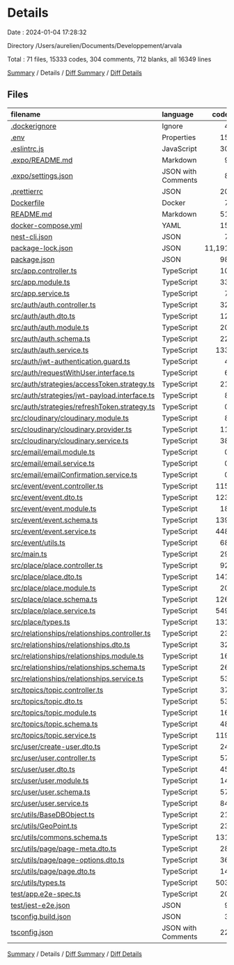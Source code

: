 # Details

Date : 2024-01-04 17:28:32

Directory /Users/aurelien/Documents/Developpement/arvala

Total : 71 files,  15333 codes, 304 comments, 712 blanks, all 16349 lines

[Summary](results.md) / Details / [Diff Summary](diff.md) / [Diff Details](diff-details.md)

## Files
| filename | language | code | comment | blank | total |
| :--- | :--- | ---: | ---: | ---: | ---: |
| [.dockerignore](/.dockerignore) | Ignore | 4 | 0 | 0 | 4 |
| [.env](/.env) | Properties | 15 | 2 | 4 | 21 |
| [.eslintrc.js](/.eslintrc.js) | JavaScript | 30 | 0 | 1 | 31 |
| [.expo/README.md](/.expo/README.md) | Markdown | 9 | 0 | 7 | 16 |
| [.expo/settings.json](/.expo/settings.json) | JSON with Comments | 8 | 0 | 1 | 9 |
| [.prettierrc](/.prettierrc) | JSON | 20 | 0 | 0 | 20 |
| [Dockerfile](/Dockerfile) | Docker | 7 | 8 | 5 | 20 |
| [README.md](/README.md) | Markdown | 51 | 2 | 21 | 74 |
| [docker-compose.yml](/docker-compose.yml) | YAML | 15 | 0 | 1 | 16 |
| [nest-cli.json](/nest-cli.json) | JSON | 7 | 0 | 1 | 8 |
| [package-lock.json](/package-lock.json) | JSON | 11,191 | 0 | 1 | 11,192 |
| [package.json](/package.json) | JSON | 98 | 6 | 0 | 104 |
| [src/app.controller.ts](/src/app.controller.ts) | TypeScript | 10 | 0 | 3 | 13 |
| [src/app.module.ts](/src/app.module.ts) | TypeScript | 33 | 10 | 2 | 45 |
| [src/app.service.ts](/src/app.service.ts) | TypeScript | 7 | 0 | 2 | 9 |
| [src/auth/auth.controller.ts](/src/auth/auth.controller.ts) | TypeScript | 32 | 12 | 6 | 50 |
| [src/auth/auth.dto.ts](/src/auth/auth.dto.ts) | TypeScript | 12 | 0 | 4 | 16 |
| [src/auth/auth.module.ts](/src/auth/auth.module.ts) | TypeScript | 20 | 0 | 2 | 22 |
| [src/auth/auth.schema.ts](/src/auth/auth.schema.ts) | TypeScript | 22 | 0 | 6 | 28 |
| [src/auth/auth.service.ts](/src/auth/auth.service.ts) | TypeScript | 133 | 7 | 22 | 162 |
| [src/auth/jwt-authentication.guard.ts](/src/auth/jwt-authentication.guard.ts) | TypeScript | 4 | 0 | 2 | 6 |
| [src/auth/requestWithUser.interface.ts](/src/auth/requestWithUser.interface.ts) | TypeScript | 6 | 0 | 3 | 9 |
| [src/auth/strategies/accessToken.strategy.ts](/src/auth/strategies/accessToken.strategy.ts) | TypeScript | 21 | 0 | 4 | 25 |
| [src/auth/strategies/jwt-payload.interface.ts](/src/auth/strategies/jwt-payload.interface.ts) | TypeScript | 8 | 0 | 3 | 11 |
| [src/auth/strategies/refreshToken.strategy.ts](/src/auth/strategies/refreshToken.strategy.ts) | TypeScript | 0 | 31 | 5 | 36 |
| [src/cloudinary/cloudinary.module.ts](/src/cloudinary/cloudinary.module.ts) | TypeScript | 8 | 0 | 2 | 10 |
| [src/cloudinary/cloudinary.provider.ts](/src/cloudinary/cloudinary.provider.ts) | TypeScript | 11 | 0 | 2 | 13 |
| [src/cloudinary/cloudinary.service.ts](/src/cloudinary/cloudinary.service.ts) | TypeScript | 38 | 0 | 8 | 46 |
| [src/email/email.module.ts](/src/email/email.module.ts) | TypeScript | 0 | 10 | 2 | 12 |
| [src/email/email.service.ts](/src/email/email.service.ts) | TypeScript | 0 | 138 | 34 | 172 |
| [src/email/emailConfirmation.service.ts](/src/email/emailConfirmation.service.ts) | TypeScript | 0 | 32 | 6 | 38 |
| [src/event/event.controller.ts](/src/event/event.controller.ts) | TypeScript | 115 | 4 | 16 | 135 |
| [src/event/event.dto.ts](/src/event/event.dto.ts) | TypeScript | 123 | 0 | 51 | 174 |
| [src/event/event.module.ts](/src/event/event.module.ts) | TypeScript | 18 | 0 | 2 | 20 |
| [src/event/event.schema.ts](/src/event/event.schema.ts) | TypeScript | 139 | 0 | 27 | 166 |
| [src/event/event.service.ts](/src/event/event.service.ts) | TypeScript | 448 | 10 | 55 | 513 |
| [src/event/utils.ts](/src/event/utils.ts) | TypeScript | 68 | 0 | 3 | 71 |
| [src/main.ts](/src/main.ts) | TypeScript | 29 | 4 | 7 | 40 |
| [src/place/place.controller.ts](/src/place/place.controller.ts) | TypeScript | 92 | 0 | 14 | 106 |
| [src/place/place.dto.ts](/src/place/place.dto.ts) | TypeScript | 141 | 0 | 49 | 190 |
| [src/place/place.module.ts](/src/place/place.module.ts) | TypeScript | 20 | 0 | 2 | 22 |
| [src/place/place.schema.ts](/src/place/place.schema.ts) | TypeScript | 126 | 0 | 26 | 152 |
| [src/place/place.service.ts](/src/place/place.service.ts) | TypeScript | 549 | 7 | 53 | 609 |
| [src/place/types.ts](/src/place/types.ts) | TypeScript | 131 | 0 | 2 | 133 |
| [src/relationships/relationships.controller.ts](/src/relationships/relationships.controller.ts) | TypeScript | 23 | 0 | 5 | 28 |
| [src/relationships/relationships.dto.ts](/src/relationships/relationships.dto.ts) | TypeScript | 32 | 0 | 9 | 41 |
| [src/relationships/relationships.module.ts](/src/relationships/relationships.module.ts) | TypeScript | 16 | 0 | 2 | 18 |
| [src/relationships/relationships.schema.ts](/src/relationships/relationships.schema.ts) | TypeScript | 26 | 0 | 7 | 33 |
| [src/relationships/relationships.service.ts](/src/relationships/relationships.service.ts) | TypeScript | 53 | 0 | 11 | 64 |
| [src/topics/topic.controller.ts](/src/topics/topic.controller.ts) | TypeScript | 37 | 0 | 8 | 45 |
| [src/topics/topic.dto.ts](/src/topics/topic.dto.ts) | TypeScript | 53 | 0 | 18 | 71 |
| [src/topics/topic.module.ts](/src/topics/topic.module.ts) | TypeScript | 16 | 0 | 2 | 18 |
| [src/topics/topic.schema.ts](/src/topics/topic.schema.ts) | TypeScript | 48 | 0 | 11 | 59 |
| [src/topics/topic.service.ts](/src/topics/topic.service.ts) | TypeScript | 119 | 0 | 21 | 140 |
| [src/user/create-user.dto.ts](/src/user/create-user.dto.ts) | TypeScript | 24 | 0 | 8 | 32 |
| [src/user/user.controller.ts](/src/user/user.controller.ts) | TypeScript | 57 | 10 | 11 | 78 |
| [src/user/user.dto.ts](/src/user/user.dto.ts) | TypeScript | 45 | 0 | 15 | 60 |
| [src/user/user.module.ts](/src/user/user.module.ts) | TypeScript | 14 | 0 | 2 | 16 |
| [src/user/user.schema.ts](/src/user/user.schema.ts) | TypeScript | 57 | 0 | 17 | 74 |
| [src/user/user.service.ts](/src/user/user.service.ts) | TypeScript | 84 | 9 | 18 | 111 |
| [src/utils/BaseDBObject.ts](/src/utils/BaseDBObject.ts) | TypeScript | 21 | 0 | 7 | 28 |
| [src/utils/GeoPoint.ts](/src/utils/GeoPoint.ts) | TypeScript | 23 | 0 | 5 | 28 |
| [src/utils/commons.schema.ts](/src/utils/commons.schema.ts) | TypeScript | 131 | 0 | 12 | 143 |
| [src/utils/page/page-meta.dto.ts](/src/utils/page/page-meta.dto.ts) | TypeScript | 28 | 0 | 9 | 37 |
| [src/utils/page/page-options.dto.ts](/src/utils/page/page-options.dto.ts) | TypeScript | 36 | 0 | 6 | 42 |
| [src/utils/page/page.dto.ts](/src/utils/page/page.dto.ts) | TypeScript | 14 | 0 | 4 | 18 |
| [src/utils/types.ts](/src/utils/types.ts) | TypeScript | 503 | 0 | 30 | 533 |
| [test/app.e2e-spec.ts](/test/app.e2e-spec.ts) | TypeScript | 20 | 0 | 5 | 25 |
| [test/jest-e2e.json](/test/jest-e2e.json) | JSON | 9 | 0 | 1 | 10 |
| [tsconfig.build.json](/tsconfig.build.json) | JSON | 3 | 2 | 0 | 5 |
| [tsconfig.json](/tsconfig.json) | JSON with Comments | 22 | 0 | 1 | 23 |

[Summary](results.md) / Details / [Diff Summary](diff.md) / [Diff Details](diff-details.md)